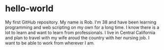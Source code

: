 # hello-world
My first GitHub repository.
My name is Rob. I'm 38 and have been learning programming and web scripting on my own for a long time. I know there is a lot to learn and want to learn from professionals.
I live in Central California and plan to travel with my wife aroud the country with her nursing job. I want to be able to work from wherever I am.
